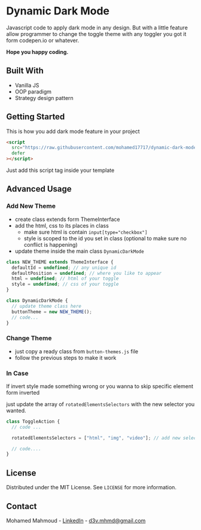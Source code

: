 # Dynamic Dark Mode

Javascript code to apply dark mode in any design.
But with a little feature allow programmer to change the toggle theme with any toggler you got it form codepen.io or whatever.

**Hope you happy coding.**

## Built With

- Vanilla JS
- OOP paradigm
- Strategy design pattern

## Getting Started

This is how you add dark mode feature in your project

```html
<script
  src="https://raw.githubusercontent.com/mohamed17717/dynamic-dark-mode/master/script.js"
  defer
></script>
```

Just add this script tag inside your template

## Advanced Usage

### Add New Theme

- create class extends form ThemeInterface
- add the html, css to its places in class
  - make sure html is contain `input[type="checkbox"]`
  - style is scoped to the id you set in class (optional to make sure no conflict is happening)
- update theme inside the main class `DynamicDarkMode`

```js
class NEW_THEME extends ThemeInterface {
  defaultId = undefined; // any unique id
  defaultPosition = undefined; // where you like to appear
  html = undefined; // html of your toggle
  style = undefined; // css of your toggle
}

class DynamicDarkMode {
  // update theme class here
  buttonTheme = new NEW_THEME();
  // code...
}
```

### Change Theme

- just copy a ready class from `button-themes.js` file
- follow the previous steps to make it work

### In Case

If invert style made something wrong or you wanna to skip specific element form inverted

just update the array of `rotatedElementsSelectors` with the new selector you wanted.

```js
class ToggleAction {
  // code ...

  rotatedElementsSelectors = ["html", "img", "video"]; // add new selectors in this array

  // code....
}
```

## License

Distributed under the MIT License. See `LICENSE` for more information.

## Contact

Mohamed Mahmoud - [LinkedIn](https://linkedin.com/in/mohamed17717/) - d3v.mhmd@gmail.com
